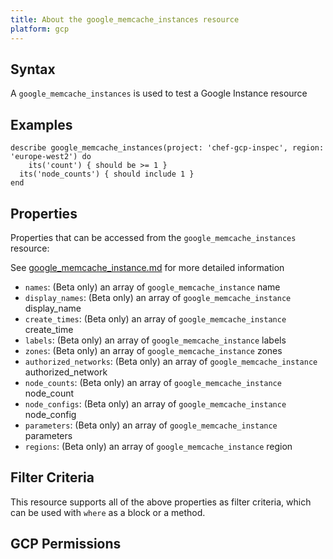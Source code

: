```yaml
---
title: About the google_memcache_instances resource
platform: gcp
---
```


## Syntax
A `google_memcache_instances` is used to test a Google Instance resource

## Examples
```
describe google_memcache_instances(project: 'chef-gcp-inspec', region: 'europe-west2') do
	its('count') { should be >= 1 }
  its('node_counts') { should include 1 }
end
```

## Properties
Properties that can be accessed from the `google_memcache_instances` resource:

See [google_memcache_instance.md](google_memcache_instance.md) for more detailed information
  * `names`: (Beta only) an array of `google_memcache_instance` name
  * `display_names`: (Beta only) an array of `google_memcache_instance` display_name
  * `create_times`: (Beta only) an array of `google_memcache_instance` create_time
  * `labels`: (Beta only) an array of `google_memcache_instance` labels
  * `zones`: (Beta only) an array of `google_memcache_instance` zones
  * `authorized_networks`: (Beta only) an array of `google_memcache_instance` authorized_network
  * `node_counts`: (Beta only) an array of `google_memcache_instance` node_count
  * `node_configs`: (Beta only) an array of `google_memcache_instance` node_config
  * `parameters`: (Beta only) an array of `google_memcache_instance` parameters
  * `regions`: (Beta only) an array of `google_memcache_instance` region

## Filter Criteria
This resource supports all of the above properties as filter criteria, which can be used
with `where` as a block or a method.

## GCP Permissions
